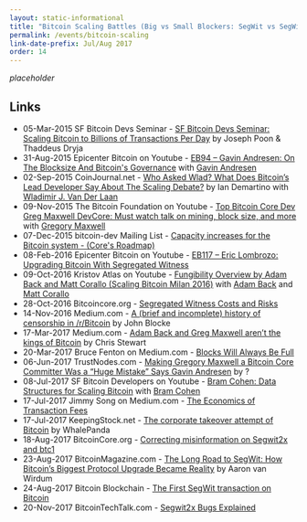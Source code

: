 ```yaml
---
layout: static-informational
title: "Bitcoin Scaling Battles (Big vs Small Blockers: SegWit vs SegWit2x vs Bitcoin Cash)"
permalink: /events/bitcoin-scaling
link-date-prefix: Jul/Aug 2017
order: 14
---
```


_placeholder_

## Links

* 05-Mar-2015 SF Bitcoin Devs Seminar - [SF Bitcoin Devs Seminar: Scaling Bitcoin to Billions of Transactions Per Day](https://www.youtube.com/watch?v=8zVzw912wPo) by Joseph Poon & Thaddeus Dryja
* 31-Aug-2015 Epicenter Bitcoin on Youtube - [EB94 – Gavin Andresen: On The Blocksize And Bitcoin's Governance](https://www.youtube.com/watch?v=B8l11q9hsJM) with [Gavin Andresen](/people/gavin-andresen)
* 02-Sep-2015 CoinJournal.net - [Who Asked Wlad? What Does Bitcoin’s Lead Developer Say About The Scaling Debate?](https://coinjournal.net/who-asked-wlad-what-does-bitcoins-lead-developer-say-about-scaling-debate-exclusive/) by Ian Demartino with [Wladimir J. Van Der Laan](/people/wladimir-j-van-der-laan)
* 09-Nov-2015 The Bitcoin Foundation on Youtube - [Top Bitcoin Core Dev Greg Maxwell DevCore: Must watch talk on mining, block size, and more](https://www.youtube.com/watch?v=RguZ0_nmSPw) with [Gregory Maxwell](/people/gregory-maxwell)
* 07-Dec-2015 bitcoin-dev Mailing List - [Capacity increases for the Bitcoin system - (Core's Roadmap)](https://lists.linuxfoundation.org/pipermail/bitcoin-dev/2015-December/011865.html)
* 08-Feb-2016 Epicenter Bitcoin on Youtube - [EB117 – Eric Lombrozo: Upgrading Bitcoin With Segregated Witness](https://www.youtube.com/watch?v=iipca5gmcT8)
* 09-Oct-2016 Kristov Atlas on Youtube - [Fungibility Overview by Adam Back and Matt Corallo (Scaling Bitcoin Milan 2016)](https://www.youtube.com/watch?v=AvS3tp0qqgA) with [Adam Back](/people/adam-back) and [Matt Corallo](/people/matt-corallo)
* 28-Oct-2016 Bitcoincore.org - [Segregated Witness Costs and Risks](https://bitcoincore.org/en/2016/10/28/segwit-costs/)
* 14-Nov-2016 Medium.com - [A (brief and incomplete) history of censorship in /r/Bitcoin](censorship-in-r-bitcoin) by John Blocke
* 17-Mar-2017 Medium.com - [Adam Back and Greg Maxwell aren’t the kings of Bitcoin](https://medium.com/@Chris_Stewart_5/adam-back-and-greg-maxwell-arent-the-kings-of-bitcoin-9e03e0a52177) by Chris Stewart
* 20-Mar-2017 Bruce Fenton on Medium.com - [Blocks Will Always Be Full](https://medium.com/@brucefenton/blocks-will-always-be-full-68f2cac1992b)
* 06-Jun-2017 TrustNodes.com - [Making Gregory Maxwell a Bitcoin Core Committer Was a “Huge Mistake” Says Gavin Andresen](http://www.trustnodes.com/2017/06/06/making-gregory-maxwell-bitcoin-core-committer-huge-mistake-says-gavin-andresen) by ?
* 08-Jul-2017 SF Bitcoin Developers on Youtube - [Bram Cohen: Data Structures for Scaling Bitcoin](https://www.youtube.com/watch?v=52FVkHlCh7Y) with [Bram Cohen](/people/bram-cohen)
* 17-Jul-2017 Jimmy Song on Medium.com - [The Economics of Transaction Fees](https://blog.blockonomics.co/the-economics-of-transaction-fees-b6a7a0365753)
* 17-Jul-2017 KeepingStock.net - [The corporate takeover attempt of Bitcoin](https://keepingstock.net/the-corporate-takeover-attempt-of-bitcoin-eb87c18fad60) by WhalePanda
* 18-Aug-2017 BitcoinCore.org - [Correcting misinformation on Segwit2x and btc1](https://bitcoincore.org/en/2017/08/18/btc1-misleading-statements/)
* 23-Aug-2017 BitcoinMagazine.com - [The Long Road to SegWit: How Bitcoin’s Biggest Protocol Upgrade Became Reality](https://bitcoinmagazine.com/articles/long-road-segwit-how-bitcoins-biggest-protocol-upgrade-became-reality/) by Aaron van Wirdum
* 24-Aug-2017 Bitcoin Blockchain - [The First SegWit transaction on Bitcoin](http://srv1.yogh.io/#tx:id:8F907925D2EBE48765103E6845C06F1F2BB77C6ADC1CC002865865EB5CFD5C1C)
* 20-Nov-2017 BitcoinTechTalk.com - [Segwit2x Bugs Explained](https://bitcointechtalk.com/segwit2x-bugs-explained-8e0c286124bc)
